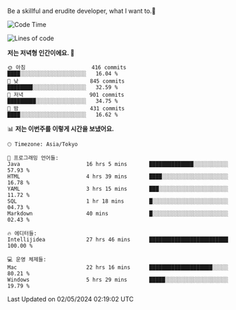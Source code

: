Be a skillful and erudite developer, what I want to.👶

<!--START_SECTION:waka-->
![Code Time](http://img.shields.io/badge/Code%20Time-758%20hrs%2047%20mins-blue)

![Lines of code](https://img.shields.io/badge/%EC%A0%80%EB%8A%94%20%EC%97%AC%ED%83%9C%EA%B9%8C%EC%A7%80%20-1.7%20million%20%EC%A4%84%EC%9D%98%20%EC%BD%94%EB%93%9C%EB%A5%BC%20%EC%9E%91%EC%84%B1%ED%96%88%EC%96%B4%EC%9A%94.-blue)

**저는 저녁형 인간이에요. 🦉** 

```text
🌞 아침                     416 commits         ████░░░░░░░░░░░░░░░░░░░░░   16.04 % 
🌆 낮　                     845 commits         ████████░░░░░░░░░░░░░░░░░   32.59 % 
🌃 저녁                     901 commits         █████████░░░░░░░░░░░░░░░░   34.75 % 
🌙 밤　                     431 commits         ████░░░░░░░░░░░░░░░░░░░░░   16.62 % 
```


📊 **저는 이번주를 이렇게 시간을 보냈어요.** 

```text
🕑︎ Timezone: Asia/Tokyo

💬 프로그래밍 언어들: 
Java                     16 hrs 5 mins       ██████████████░░░░░░░░░░░   57.93 % 
HTML                     4 hrs 39 mins       ████░░░░░░░░░░░░░░░░░░░░░   16.78 % 
YAML                     3 hrs 15 mins       ███░░░░░░░░░░░░░░░░░░░░░░   11.72 % 
SQL                      1 hr 18 mins        █░░░░░░░░░░░░░░░░░░░░░░░░   04.73 % 
Markdown                 40 mins             █░░░░░░░░░░░░░░░░░░░░░░░░   02.43 % 

🔥 에디터들: 
Intellijidea             27 hrs 46 mins      █████████████████████████   100.00 % 

💻 운영 체제들: 
Mac                      22 hrs 16 mins      ████████████████████░░░░░   80.21 % 
Windows                  5 hrs 29 mins       █████░░░░░░░░░░░░░░░░░░░░   19.79 % 
```


 Last Updated on 02/05/2024 02:19:02 UTC
<!--END_SECTION:waka-->
